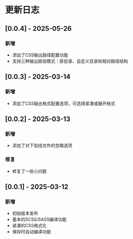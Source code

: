 # 更新日志

## [0.0.4] - 2025-05-26

### 新增
- 添加了CSS输出路径配置功能
- 支持三种输出路径模式：原目录、自定义目录和相对路径结构

## [0.0.3] - 2025-03-14

### 新增
- 添加了CSS输出格式配置选项，可选择紧凑或展开格式

## [0.0.2] - 2025-03-13

### 新增
- 添加了对下划线文件的忽略选项

### 修复
- 修复了一些小问题

## [0.0.1] - 2025-03-12

### 新增
- 初始版本发布
- 基本的SCSS/SASS编译功能
- 紧凑的CSS格式化
- 保存时自动编译功能